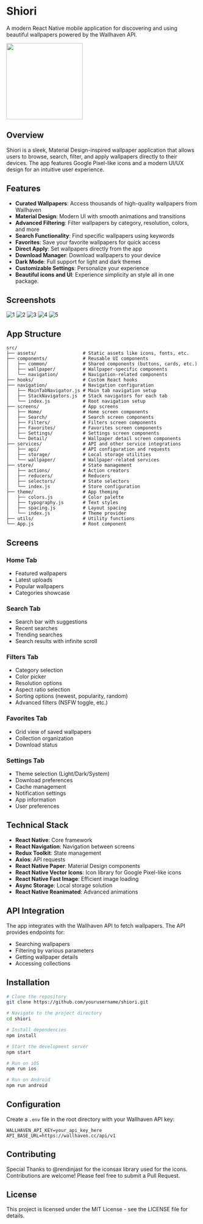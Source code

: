 
# Shiori

A modern React Native mobile application for discovering and using beautiful wallpapers powered by the Wallhaven API.

<img src="https://github.com/user-attachments/assets/6d1d5d51-b47f-40c1-9940-7cf6fb8392d1" width="200" />

## Overview

Shiori is a sleek, Material Design-inspired wallpaper application that allows users to browse, search, filter, and apply wallpapers directly to their devices. The app features Google Pixel-like icons and a modern UI/UX design for an intuitive user experience.

## Features

- **Curated Wallpapers**: Access thousands of high-quality wallpapers from Wallhaven
- **Material Design**: Modern UI with smooth animations and transitions
- **Advanced Filtering**: Filter wallpapers by category, resolution, colors, and more
- **Search Functionality**: Find specific wallpapers using keywords
- **Favorites**: Save your favorite wallpapers for quick access
- **Direct Apply**: Set wallpapers directly from the app
- **Download Manager**: Download wallpapers to your device
- **Dark Mode**: Full support for light and dark themes
- **Customizable Settings**: Personalize your experience
- **Beautiful icons and UI**: Experience simplicity an style all in one package.

## Screenshots

![1](https://github.com/user-attachments/assets/c74ce523-c15c-4324-bbe2-6c6059e6b677)
![2](https://github.com/user-attachments/assets/44728fcb-bcca-41e9-923d-cd3a840ffafd)
![3](https://github.com/user-attachments/assets/cbf4a9fb-b010-482b-85d2-98d9bca77426)
![4](https://github.com/user-attachments/assets/a464fd50-f3c9-4726-b86b-c1671d518aa1)
![5](https://github.com/user-attachments/assets/0bb26229-c0b1-49bc-ac29-7e945ae65ec6)



## App Structure

```
src/
├── assets/                 # Static assets like icons, fonts, etc.
├── components/             # Reusable UI components
│   ├── common/             # Shared components (buttons, cards, etc.)
│   ├── wallpaper/          # Wallpaper-specific components
│   └── navigation/         # Navigation-related components
├── hooks/                  # Custom React hooks
├── navigation/             # Navigation configuration
│   ├── MainTabNavigator.js # Main tab navigation setup
│   ├── StackNavigators.js  # Stack navigators for each tab
│   └── index.js            # Root navigation setup
├── screens/                # App screens
│   ├── Home/               # Home screen components
│   ├── Search/             # Search screen components
│   ├── Filters/            # Filters screen components
│   ├── Favorites/          # Favorites screen components
│   ├── Settings/           # Settings screen components
│   └── Detail/             # Wallpaper detail screen components
├── services/               # API and other service integrations
│   ├── api/                # API configuration and requests
│   ├── storage/            # Local storage utilities
│   └── wallpaper/          # Wallpaper-related services
├── store/                  # State management
│   ├── actions/            # Action creators
│   ├── reducers/           # Reducers
│   ├── selectors/          # State selectors
│   └── index.js            # Store configuration
├── theme/                  # App theming
│   ├── colors.js           # Color palette
│   ├── typography.js       # Text styles
│   ├── spacing.js          # Layout spacing
│   └── index.js            # Theme provider
├── utils/                  # Utility functions
└── App.js                  # Root component
```

## Screens

### Home Tab
- Featured wallpapers
- Latest uploads
- Popular wallpapers
- Categories showcase

### Search Tab
- Search bar with suggestions
- Recent searches
- Trending searches
- Search results with infinite scroll

### Filters Tab
- Category selection
- Color picker
- Resolution options
- Aspect ratio selection
- Sorting options (newest, popularity, random)
- Advanced filters (NSFW toggle, etc.)

### Favorites Tab
- Grid view of saved wallpapers
- Collection organization
- Download status

### Settings Tab
- Theme selection (Light/Dark/System)
- Download preferences
- Cache management
- Notification settings
- App information
- User preferences

## Technical Stack

- **React Native**: Core framework
- **React Navigation**: Navigation between screens
- **Redux Toolkit**: State management
- **Axios**: API requests
- **React Native Paper**: Material Design components
- **React Native Vector Icons**: Icon library for Google Pixel-like icons
- **React Native Fast Image**: Efficient image loading
- **Async Storage**: Local storage solution
- **React Native Reanimated**: Advanced animations

## API Integration

The app integrates with the Wallhaven API to fetch wallpapers. The API provides endpoints for:

- Searching wallpapers
- Filtering by various parameters
- Getting wallpaper details
- Accessing collections

## Installation

```bash
# Clone the repository
git clone https://github.com/yourusername/shiori.git

# Navigate to the project directory
cd shiori

# Install dependencies
npm install

# Start the development server
npm start

# Run on iOS
npm run ios

# Run on Android
npm run android
```

## Configuration

Create a `.env` file in the root directory with your Wallhaven API key:

```
WALLHAVEN_API_KEY=your_api_key_here
API_BASE_URL=https://wallhaven.cc/api/v1
```

## Contributing
Special Thanks to @rendinjast for the iconsax library used for the icons.
Contributions are welcome! Please feel free to submit a Pull Request.

## License

This project is licensed under the MIT License - see the LICENSE file for details.


